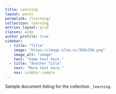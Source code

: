 ```yaml
---
title: Learning
layout: posts
permalink: /learning/
collection: learning
entries_layout: grid
classes: wide
author_profile: true
sidebar:
  - title: "Title"
    image: "https://image.olim.cc/350x250.png"
    image_alt: "image"
    text: "Some text here."
  - title: "Another Title"
    text: "More text here."
    nav: sidebar-sample
---
```


Sample document listing for the collection `_learning`.
